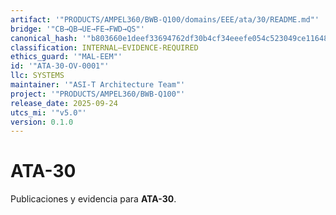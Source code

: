 ```yaml
---
artifact: '"PRODUCTS/AMPEL360/BWB-Q100/domains/EEE/ata/30/README.md"'
bridge: '"CB→QB→UE→FE→FWD→QS"'
canonical_hash: '"b803660e1deef33694762df30b4cf34eeefe054c523049ce116484fb5633ab29"'
classification: INTERNAL–EVIDENCE-REQUIRED
ethics_guard: '"MAL-EEM"'
id: '"ATA-30-OV-0001"'
llc: SYSTEMS
maintainer: '"ASI-T Architecture Team"'
project: '"PRODUCTS/AMPEL360/BWB-Q100"'
release_date: 2025-09-24
utcs_mi: '"v5.0"'
version: 0.1.0
---
```

# ATA-30

Publicaciones y evidencia para **ATA-30**.
